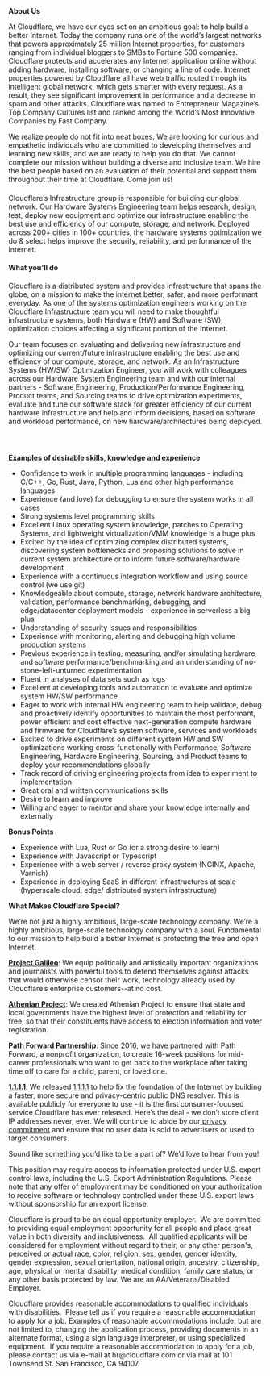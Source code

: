 <div class="content-intro">
	<div><strong>About Us</strong></div>
	<div>
		<p><span style="font-weight: 400;">At Cloudflare, we have our eyes set on an ambitious goal: to help build a better Internet. Today the company runs one of the world’s largest networks that powers approximately 25 million Internet properties, for customers ranging from individual bloggers to SMBs to Fortune 500 companies. Cloudflare protects and accelerates any Internet application online without adding hardware, installing software, or changing a line of code. Internet properties powered by Cloudflare all have web traffic routed through its intelligent global network, which gets smarter with every request. As a result, they see significant improvement in performance and a decrease in spam and other attacks. Cloudflare was named to Entrepreneur Magazine’s Top Company Cultures list and ranked among the World’s Most Innovative Companies by Fast Company.</span><span style="font-weight: 400;">&nbsp;</span></p>
		<p><span style="font-weight: 400;">We realize people do not fit into neat boxes. We are looking for curious and empathetic individuals who are committed to developing themselves and learning new skills, and we are ready to help you do that. We cannot complete our mission without building a diverse and inclusive team. We hire the best people based on an evaluation of their potential and support them throughout their time at Cloudflare. Come join us!&nbsp;</span></p>
	</div>
</div>
<h4><span style="font-weight: 400;">Cloudflare’s Infrastructure group is responsible for building our global network. Our Hardware Systems Engineering team helps research, design, test, deploy new equipment and optimize our infrastructure enabling the best use and efficiency of our compute, storage, and network. Deployed across 200+ cities in 100+ countries, the hardware systems optimization we do &amp; select helps improve the security, reliability, and performance of the Internet.</span></h4>
<h4><strong>What you'll do</strong></h4>
<p><span style="font-weight: 400;">Cloudflare is a distributed system and provides infrastructure that spans the globe, on a mission to make the internet better, safer, and more performant everyday. As one of the systems optimization engineers working on the Cloudflare Infrastructure team you will need to make thoughtful infrastructure systems, both Hardware (HW) and Software (SW), optimization choices affecting a significant portion of the Internet.</span><strong>&nbsp;</strong></p>
<p><span style="font-weight: 400;">Our team focuses on evaluating and delivering new infrastructure and optimizing our current/future infrastructure enabling the best use and efficiency of our compute, storage, and network. As an Infrastructure Systems (HW/SW) Optimization Engineer, you will work with colleagues across our Hardware System Engineering team and with our internal partners - Software Engineering, Production/Performance Engineering, Product teams, and Sourcing teams to drive optimization experiments, evaluate and tune our software stack for greater efficiency of our current hardware infrastructure and help and inform decisions, based on software and workload performance, on new hardware/architectures being deployed.</span></p>
<h4>&nbsp;</h4>
<p><strong>Examples of desirable skills, knowledge and experience</strong></p>
<ul>
	<li style="font-weight: 400;"><span style="font-weight: 400;">Confidence to work in multiple programming languages - including C/C++, Go, Rust, Java, Python, Lua and other high performance languages</span></li>
	<li style="font-weight: 400;"><span style="font-weight: 400;">Experience (and love) for debugging to ensure the system works in all cases</span></li>
	<li style="font-weight: 400;"><span style="font-weight: 400;">Strong systems level programming skills</span></li>
	<li style="font-weight: 400;"><span style="font-weight: 400;">Excellent Linux operating system knowledge, patches to Operating Systems, and lightweight virtualization/VMM knowledge is a huge plus</span></li>
	<li style="font-weight: 400;"><span style="font-weight: 400;">Excited by the idea of optimizing complex distributed systems, discovering system bottlenecks and proposing solutions to solve in current system architecture or to inform future software/hardware development</span></li>
	<li style="font-weight: 400;"><span style="font-weight: 400;">Experience with a continuous integration workflow and using source control (we use git)</span></li>
	<li style="font-weight: 400;"><span style="font-weight: 400;">Knowledgeable about compute, storage, network hardware architecture, validation, performance benchmarking, debugging, and edge/datacenter deployment models - experience in serverless a big plus</span></li>
	<li style="font-weight: 400;"><span style="font-weight: 400;">Understanding of security issues and responsibilities</span></li>
	<li style="font-weight: 400;"><span style="font-weight: 400;">Experience with monitoring, alerting and debugging high volume production systems</span></li>
	<li style="font-weight: 400;"><span style="font-weight: 400;">Previous experience in testing, measuring, and/or simulating hardware and software performance/benchmarking and an understanding of no-stone-left-unturned experimentation</span></li>
	<li style="font-weight: 400;"><span style="font-weight: 400;">Fluent in analyses of data sets such as logs</span></li>
	<li style="font-weight: 400;"><span style="font-weight: 400;">Excellent at developing tools and automation to evaluate and optimize system HW/SW performance</span></li>
	<li style="font-weight: 400;"><span style="font-weight: 400;">Eager to work with internal HW engineering team to help validate, debug and proactively identify opportunities to maintain the most performant, power efficient and cost effective next-generation compute hardware and firmware for Cloudflare’s system software, services and workloads</span></li>
	<li style="font-weight: 400;"><span style="font-weight: 400;">Excited to drive experiments on different system HW and SW optimizations working cross-functionally with Performance, Software Engineering, Hardware Engineering, Sourcing, and Product teams to deploy your recommendations globally</span></li>
	<li style="font-weight: 400;"><span style="font-weight: 400;">Track record of driving engineering projects from idea to experiment to implementation</span></li>
	<li style="font-weight: 400;"><span style="font-weight: 400;">Great oral and written communications skills</span></li>
	<li style="font-weight: 400;"><span style="font-weight: 400;">Desire to learn and improve</span></li>
	<li style="font-weight: 400;"><span style="font-weight: 400;">Willing and eager to mentor and share your knowledge internally and externally</span></li>
</ul>
<p><strong>Bonus Points</strong></p>
<ul>
	<li style="font-weight: 400;"><span style="font-weight: 400;">Experience with Lua, Rust or Go (or a strong desire to learn)</span></li>
	<li style="font-weight: 400;"><span style="font-weight: 400;">Experience with Javascript or Typescript</span></li>
	<li style="font-weight: 400;"><span style="font-weight: 400;">Experience with a web server / reverse proxy system (NGINX, Apache, Varnish)</span></li>
	<li style="font-weight: 400;"><span style="font-weight: 400;">Experience in deploying SaaS in different infrastructures at scale (hyperscale cloud, edge/ distributed system infrastructure)</span></li>
</ul>
<div class="content-conclusion">
	<p><strong>What Makes Cloudflare Special?</strong></p>
	<p><span style="font-weight: 400;">We’re not just a highly ambitious, large-scale technology company. We’re a highly ambitious, large-scale technology company with a soul. Fundamental to our mission to help build a better Internet is protecting the free and open Internet.</span></p>
	<p><a href="https://blog.cloudflare.com/protecting-free-expression-online/"><strong>Project Galileo</strong></a><span style="font-weight: 400;">: We equip politically and artistically important organizations and journalists with powerful tools to defend themselves against attacks that would otherwise censor their work, technology already used by Cloudflare’s enterprise customers--at no cost.</span></p>
	<p><strong><a href="https://www.cloudflare.com/athenian/">Athenian Project</a></strong><span style="font-weight: 400;">: We created Athenian Project to ensure that state and local governments have the highest level of protection and reliability for free, so that their constituents have access to election information and voter registration.</span></p>
	<p><a href="https://blog.cloudflare.com/tag/path-forward/"><strong>Path Forward Partnership</strong></a><span style="font-weight: 400;">: Since 2016, we have partnered with Path Forward, a nonprofit organization, to create 16-week positions for mid-career professionals who want to get back to the workplace after taking time off to care for a child, parent, or loved one.</span></p>
	<p><a href="https://1.1.1.1/"><strong>1.1.1.1</strong></a><span style="font-weight: 400;">: We released</span><a href="https://1.1.1.1/"> <span style="font-weight: 400;">1.1.1.1</span></a><span style="font-weight: 400;"> to help fix the foundation of the Internet by building a faster, more secure and privacy-centric public DNS resolver. This is available publicly for everyone to use - it is the first consumer-focused service Cloudflare has ever released. Here’s the deal - we don’t store client IP addresses never, ever. We will continue to abide by our</span><a href="https://developers.cloudflare.com/1.1.1.1/privacy/public-dns-resolver"> privacy commitment</a><span style="font-weight: 400;"> and ensure that no user data is sold to advertisers or used to target consumers.</span></p>
	<p><span style="font-weight: 400;">Sound like something you’d like to be a part of? We’d love to hear from you!</span></p>
	<p><span style="font-weight: 400;">This position may require access to information protected under U.S. export control laws, including the U.S. Export Administration Regulations. Please note that any offer of employment may be conditioned on your authorization to receive software or technology controlled under these U.S. export laws without sponsorship for an export license.</span></p>
	<p><span style="font-weight: 400;">Cloudflare is proud to be an equal opportunity employer. &nbsp;We are committed to providing equal employment opportunity for all people and place great value in both diversity and inclusiveness. &nbsp;All qualified applicants will be considered for employment without regard to their, or any other person's, perceived or actual</span> <span style="font-weight: 400;">race, color, religion, sex, gender, gender identity, gender expression, sexual orientation, national origin, ancestry, citizenship, age, physical or mental disability, medical condition, family care status, or any other basis protected by law. </span><span style="font-weight: 400;">We are an AA/Veterans/Disabled Employer.</span></p>
	<p><span style="font-weight: 400;">Cloudflare provides reasonable accommodations to qualified individuals with disabilities. &nbsp;Please tell us if you require a reasonable accommodation to apply for a job. Examples of reasonable accommodations include, but are not limited to, changing the application process, providing documents in an alternate format, using a sign language interpreter, or using specialized equipment. &nbsp;If you require a reasonable accommodation to apply for a job, please contact us via e-mail at </span><span style="font-weight: 400;">hr@cloudflare.com</span><span style="font-weight: 400;"> or via mail at 101 Townsend St. San Francisco, CA 94107.</span></p>
</div>